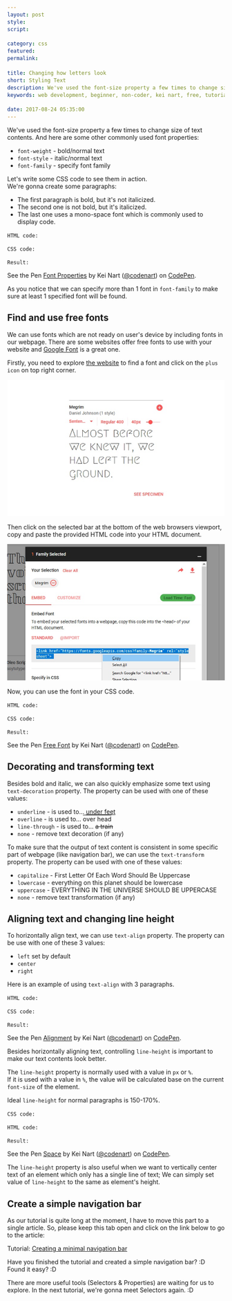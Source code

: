```yaml
---
layout: post
style:
script:

category: css
featured:
permalink:

title: Changing how letters look
short: Styling Text
description: We've used the font-size property a few times to change size of text contents. <br>Let's take a quick look at some basic text styling properties. <br>Later, we'll create a simple navigation bar.
keywords: web development, beginner, non-coder, kei nart, free, tutorial, coding, programming, code nart, html, css, styling text, font-family, font-size, font-weight, font-style, text-align, line-height

date: 2017-08-24 05:35:00
---
```


We've used the font-size property a few times to change size of text contents.
And here are some other commonly used font properties:

- `font-weight` - bold/normal text
- `font-style` - italic/normal text
- `font-family` - specify font family

Let's write some CSS code to see them in action.  
We're gonna create some paragraphs:

- The first paragraph is bold, but it's not italicized.
- The second one is not bold, but it's italicized.
- The last one uses a mono-space font which is commonly used to display code.

`HTML code:`
<script src="https://gist.github.com/codenart/2ff6e9a6e50c1ae3971b189669d1644e.js"></script>

`CSS code:`
<script src="https://gist.github.com/codenart/5174a3366ddd82b22d7145011dcb011a.js"></script>

`Result:`

<p data-height="500" data-theme-id="light" data-slug-hash="pWgmRX"
   data-default-tab="result" data-user="codenart" data-embed-version="2"
   data-pen-title="Font Properties" class="codepen">
   See the Pen <a href="https://codepen.io/codenart/pen/pWgmRX/">Font Properties</a>
   by Kei Nart (<a href="https://codepen.io/codenart">@codenart</a>) on
   <a href="https://codepen.io">CodePen</a>.
</p>
<script async src="https://production-assets.codepen.io/assets/embed/ei.js"></script>

As you notice that we can specify more than 1 font in `font-family` to make sure
at least 1 specified font will be found.

## Find and use free fonts

We can use fonts which are not ready on user's device by including fonts in our
webpage. There are some websites offer free fonts to use with your website and
[Google Font](https://fonts.google.com/ "ext") is a great one.

Firstly, you need to explore [the website](https://fonts.google.com/ "ext") to
find a font and click on the `plus icon` on top right corner.

![choose font](/images/css/8/find.jpg)

Then click on the selected bar at the bottom of the web browsers viewport, copy
and paste the provided HTML code into your HTML document.

![link to document](/images/css/8/link.jpg)

Now, you can use the font in your CSS code.

`HTML code:`
<script src="https://gist.github.com/codenart/3e1d601ebd392166fcf253b82c5f5db9.js">
</script>

`CSS code:`
<script src="https://gist.github.com/codenart/200754ba827b5e91ae45f02f742c1dd8.js">
</script>

`Result:`
<p data-height="500" data-theme-id="light" data-slug-hash="oGyzWW"
   data-default-tab="result" data-user="codenart" data-embed-version="2"
   data-pen-title="Free Font" class="codepen">
   See the Pen <a href="https://codepen.io/codenart/pen/oGyzWW/">Free Font</a>
   by Kei Nart (<a href="https://codepen.io/codenart">@codenart</a>) on
   <a href="https://codepen.io">CodePen</a>.
</p>
<script async src="https://production-assets.codepen.io/assets/embed/ei.js"></script>

## Decorating and transforming text

Besides bold and italic, we can also quickly emphasize some text using
`text-decoration` property. The property can be used with one of these values:

- `underline` - is used to... <span style="text-decoration: underline">under feet</span>
- `overline` - is used to... <span style="text-decoration: overline">over head</span>
- `line-through` - is used to... <span style="text-decoration: line-through">a train</span>
- `none` - remove text decoration (if any)

To make sure that the output of text content is consistent in some specific part
of webpage (like navigation bar), we can use the `text-transform` property. The
property can be used with one of these values:

- `capitalize` - <span style="text-transform: capitalize">first letter of each word should be uppercase</span>
- `lowercase` - <span style="text-transform: lowercase">everything on this planet should be lowercase</span>
- `uppercase` - <span style="text-transform: uppercase">everything in the universe should be uppercase</span>
- `none` - remove text transformation (if any)

## Aligning text and changing line height

To horizontally align text, we can use `text-align` property. The property can
be use with one of these 3 values:

- `left` set by default
- `center`
- `right`

Here is an example of using `text-align` with 3 paragraphs.

`HTML code:`
<script src="https://gist.github.com/codenart/7b75fdbe1fb6001b1ac714cd4660b805.js"></script>

`CSS code:`
<script src="https://gist.github.com/codenart/fc5904f2f6092c1452c0af247eeb5196.js"></script>

`Result:`
<p data-height="500" data-theme-id="light" data-slug-hash="RLJGoj"
   data-default-tab="result" data-user="codenart" data-embed-version="2"
   data-pen-title="Alignment" class="codepen">
   See the Pen <a href="https://codepen.io/codenart/pen/RLJGoj/">Alignment</a>
   by Kei Nart (<a href="https://codepen.io/codenart">@codenart</a>) on
   <a href="https://codepen.io">CodePen</a>.
</p>
<script async src="https://production-assets.codepen.io/assets/embed/ei.js"></script>

Besides horizontally aligning text, controlling `line-height` is important to
make our text contents look better.  

The `line-height` property is normally used with a value in `px` or `%`.  
If it is used with a value in `%`, the value will be calculated base on the
current `font-size` of the element.

Ideal `line-height` for normal paragraphs is 150-170%.  

`CSS code:`
<script src="https://gist.github.com/codenart/899634f6c687f81167242d35fdb7878a.js"></script>

`HTML code:`
<script src="https://gist.github.com/codenart/e86e2c809ad915aa1a08d4ff293c1170.js"></script>

`Result:`
<p data-height="500" data-theme-id="light" data-slug-hash="eGKdGN"
   data-default-tab="result" data-user="codenart" data-embed-version="2"
   data-pen-title="Space" class="codepen">
   See the Pen <a href="https://codepen.io/codenart/pen/eGKdGN/">Space</a>
   by Kei Nart (<a href="https://codepen.io/codenart">@codenart</a>) on
   <a href="https://codepen.io">CodePen</a>.
</p>
<script async src="https://production-assets.codepen.io/assets/embed/ei.js"></script>

The `line-height` property is also useful when we want to vertically center text
of an element which only has a single line of text; We can simply set value of
`line-height` to the same as element's height.

## Create a simple navigation bar

As our tutorial is quite long at the moment, I have to move this part to a
single article. So, please keep this tab open and click on the link below to
go to the article:

Tutorial:
[Creating a minimal navigation bar](http://codenart.github.io/sample/2017/09/03/sample-1-simple-navbar.html "ext")

Have you finished the tutorial and created a simple navigation bar? :D  
Found it easy? :D  

There are more useful tools (Selectors & Properties) are waiting for us to explore.
In the next tutorial, we're gonna meet Selectors again. :D
